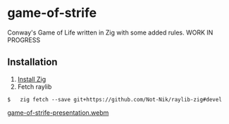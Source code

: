 # game-of-strife
Conway's Game of Life written in Zig with some added rules.
WORK IN PROGRESS

## Installation

1. [Install Zig](https://ziglang.org/download/)
2. Fetch raylib 
```
$   zig fetch --save git+https://github.com/Not-Nik/raylib-zig#devel
```


[game-of-strife-presentation.webm](https://github.com/user-attachments/assets/15e8207a-7996-4192-b407-12b375d373a5)
